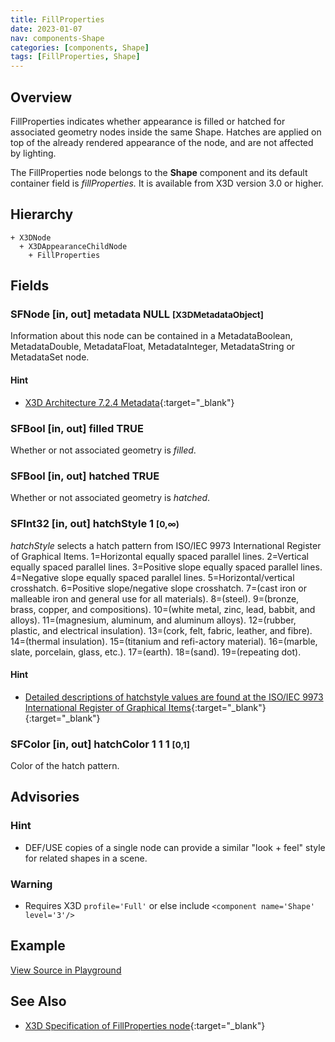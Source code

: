 ```yaml
---
title: FillProperties
date: 2023-01-07
nav: components-Shape
categories: [components, Shape]
tags: [FillProperties, Shape]
---
```

<style>
.post h3 {
  word-spacing: 0.2em;
}
</style>

## Overview

FillProperties indicates whether appearance is filled or hatched for associated geometry nodes inside the same Shape. Hatches are applied on top of the already rendered appearance of the node, and are not affected by lighting.

The FillProperties node belongs to the **Shape** component and its default container field is *fillProperties.* It is available from X3D version 3.0 or higher.

## Hierarchy

```
+ X3DNode
  + X3DAppearanceChildNode
    + FillProperties
```

## Fields

### SFNode [in, out] **metadata** NULL <small>[X3DMetadataObject]</small>

Information about this node can be contained in a MetadataBoolean, MetadataDouble, MetadataFloat, MetadataInteger, MetadataString or MetadataSet node.

#### Hint

- [X3D Architecture 7.2.4 Metadata](https://www.web3d.org/specifications/X3Dv4Draft/ISO-IEC19775-1v4-IS.proof//Part01/components/core.html#Metadata){:target="_blank"}

### SFBool [in, out] **filled** TRUE

Whether or not associated geometry is *filled*.

### SFBool [in, out] **hatched** TRUE

Whether or not associated geometry is *hatched*.

### SFInt32 [in, out] **hatchStyle** 1 <small>[0,∞)</small>

*hatchStyle* selects a hatch pattern from ISO/IEC 9973 International Register of Graphical Items. 1=Horizontal equally spaced parallel lines. 2=Vertical equally spaced parallel lines. 3=Positive slope equally spaced parallel lines. 4=Negative slope equally spaced parallel lines. 5=Horizontal/vertical crosshatch. 6=Positive slope/negative slope crosshatch. 7=(cast iron or malleable iron and general use for all materials). 8=(steel). 9=(bronze, brass, copper, and compositions). 10=(white metal, zinc, lead, babbit, and alloys). 11=(magnesium, aluminum, and aluminum alloys). 12=(rubber, plastic, and electrical insulation). 13=(cork, felt, fabric, leather, and fibre). 14=(thermal insulation). 15=(titanium and refi-actory material). 16=(marble, slate, porcelain, glass, etc.). 17=(earth). 18=(sand). 19=(repeating dot).

#### Hint

- [Detailed descriptions of hatchstyle values are found at the ISO/IEC 9973 International Register of Graphical Items](https://www.iso.org/jtc1/sc24/register){:target="_blank"} [](https://isotc.iso.org/livelink/livelink/fetch/-8916524/8916549/8916590/6208440/class_pages/hatchstyle.html){:target="_blank"}

### SFColor [in, out] **hatchColor** 1 1 1 <small>[0,1]</small>

Color of the hatch pattern.

## Advisories

### Hint

- DEF/USE copies of a single node can provide a similar "look + feel" style for related shapes in a scene.

### Warning

- Requires X3D `profile='Full'` or else include `<component name='Shape' level='3'/>`

## Example

<x3d-canvas src="https://create3000.github.io/media/examples/Shape/FillProperties/FillProperties.x3d" update="auto"></x3d-canvas>

[View Source in Playground](/x_ite/playground/?url=https://create3000.github.io/media/examples/Shape/FillProperties/FillProperties.x3d)

## See Also

- [X3D Specification of FillProperties node](https://www.web3d.org/documents/specifications/19775-1/V4.0/Part01/components/shape.html#FillProperties){:target="_blank"}
